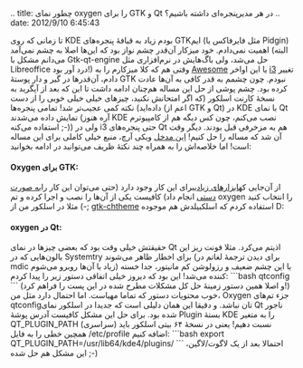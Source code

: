 .. title: چطور نمای oxygen را برای GTK و Qt در هر مدیر‌پنجره‌ای داشته
باشیم‌؟ .. date: 2012/9/10 6:45:43

تا زمانی که روی KDE بودم زیاد به قیافهٔ پنجره‌های GTKایم (مثل فایرفاکس
یا Pidgin) اهمیت نمی‌دادم‌. خود میزکار آن‌قدر چشم نواز بود که این‌ها
اصلا به چشم نمی‌آمد (البته می‌دانم مشکل با Gtk-qt-engine حل می‌شد‌، ولی
باگ‌هایش در نرم‌افزاری مثل Libreoffice درد آور بود!) وقتی هم که کلا
میزکارم را به
[Awesome](http://shahinism.com/blog/1391/01/06/%d9%86%d8%b5%d8%a8-awesome-wm-%d8%b1%d9%88%db%8c-%d8%a7%d8%b3%d9%84%da%a9%d9%88%d8%b1/ "نصب Awesome WM روی اسلکور")
یا این اواخر
[i3](http://shahinism.com/blog/1391/04/15/%d8%aa%d8%ac%d8%b1%d8%a8%d9%87%d9%94-%da%a9%d8%a7%d8%b1-%d8%a8%d8%a7-i3-%db%8c%da%a9-%d8%b1%d8%ba%db%8c%d8%a8-%d9%82%d8%af%d8%b1%e2%80%8c/ "تجربهٔ کار با i3 یک رقیب قدر‌!")
تغییر دادم‌، آن‌قدر‌ها در گیر و دار پوستهٔ GTK نبودم‌. چون چشمم به قدر
کافی به آن‌ها عادت کرده بود‌. چشم پوشی از حل این مساله هم‌چنان ادامه
داشت تا این که بعد از آپگرید به نسخهٔ کارنت اسلکور (که اگر امتحانش
نکنید‌، چیز‌های خیلی خیلی خوبی را از دست داده‌اید‌) نکته کمی عجیب‌تر
شد‌! تمامی پنجره‌ها (اعم از GTK و Qt) در KDE با نمای Qt نمایش داده
می‌شدند (آره هنوز KDE نصب می‌کنم‌، چون کس دیگه هم از کامپیوترم استفاده
می‌کنه ;-)) ولی در i3 حتی پنجره‌های Qt هم به مزخرفی قبل بودند‌. دیگر وقت
آن شد که مساله را حل کنیم‌! [این
مدخل](https://wiki.archlinux.org/index.php/Uniform_Look_for_Qt_and_GTK_Applications#Styles_for_both_Qt_and_GTK.2B "Uniform_Look_for_Qt_and_GTK_Applications")
ویکی آرچ‌، منبع خیلی کاملی برای این مساله است‌! اما خلاصه‌اش را به همراه
چند نکتهٔ ظریف می‌توانید در ادامه بخوانید‌:

#### Oxygen برای GTK:

از آن‌جایی که[ابزار‌های
زیادی](https://wiki.archlinux.org/index.php/Uniform_Look_for_Qt_and_GTK_Applications#GTK2_styles "gtk2 styles")برای
این کار وجود دارد‌ (حتی می‌توان این کار را[به صورت
دستی](https://wiki.archlinux.org/index.php/GTK%2B#GTK.2B_2.x "manual gtk2 style")
انجام داد) کافیست یکی از آن‌ها را نصب و اجرا کرده و تم oxygen را انتخاب
کنید ;-) مثلا در اسلکور من از
[gtk-chtheme](http://plasmasturm.org/code/gtk-chtheme/ "gtk-chtheme official page")
استفاده کردم که اسلکبیلدش هم موجوده D:

#### oxygen در Qt:

حقیقتش خیلی وقت بود که بعضی چیز‌ها در نمای Qt اذیتم می‌کرد‌. مثلا فونت
ریز این بالون‌هایی که در Systemtry برای اخطار ظاهر می‌شوند (برای دیدن
ترجمهٔ لغاتم در mdic زیاد با آن‌ها روبرو می‌شوم) با این چشم ضعیف و
رزولوشن کم مانیتور‌، جدا خسته کننده می‌شد‌! این بود که دیروز خیلی اتفاقی
دستور زیر را پیدا کردم: \`\`\`bash qtconfig \`\`\` (و اصلا همین دستور
زمینهٔ حل کل مشکلات مطرح شده در این پست را فراهم کرد!) خوب محتویات دستور
که تماما مهیاست‌. اما احتمال دارد مثل من‌، Oxygen جزء تم‌های
qtconfig‌تان نباشد‌. و دقیقا این همان دلیلی است که جدیدا در اسلکور نمای
Qt ناجور شده بود‌. برای حل این مشکل کافیست آدرس پوشهٔ Plugin بستهٔ KDE
را به متغیر QT\_PLUGIN\_PATH (سراسری) نسبت دهیم‌! یعنی در نسخهٔ ۶۴ بیتی
اسلکور باید همچین خطی را به فایل ‎/etc/profile اضافه کنیم: \`\`\`bash
export QT\_PLUGIN\_PATH=/usr/lib64/kde4/plugins/ \`\`\` احتمالا بعد از
یک لاگوت/لاگین‌، این مشکل هم حل شده ;-)
